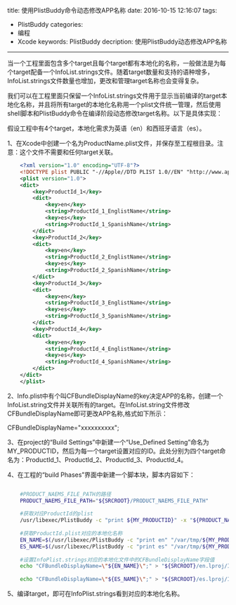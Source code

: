 title: 使用PlistBuddy命令动态修改APP名称
date: 2016-10-15 12:16:07
tags: 
- PlistBuddy
categories: 
- 编程
- Xcode
keywords: PlistBuddy
decription: 使用PlistBuddy动态修改APP名称

---

当一个工程里面包含多个target且每个target都有本地化的名称，一般做法是为每个target配备一个InfoList.strings文件。随着target数量和支持的语种增多，InfoList.strings文件数量也增加，更改和管理target名称也会变得复杂。

<!-- more -->

我们可以在工程里面只保留一个InfoList.strings文件用于显示当前编译的target本地化名称，并且将所有target的本地化名称用一个plist文件统一管理，然后使用shell脚本和PlistBuddy命令在编译阶段动态修改target名称。以下是具体实现：

假设工程中有4个target，本地化需求为英语（en）和西班牙语言（es）。

1、在Xcode中创建一个名为ProductName.plist文件，并保存至工程根目录。注意：这个文件不需要和任何target关联。

```xml
	<?xml version="1.0" encoding="UTF-8"?>
	<!DOCTYPE plist PUBLIC "-//Apple//DTD PLIST 1.0//EN" "http://www.apple.com/DTDs/PropertyList-1.0.dtd">
	<plist version="1.0">
	<dict>
		<key>ProductId_1</key>
		<dict>
			<key>en</key>
			<string>ProductId_1_EnglistName</string>
			<key>es</key>
			<string>ProductId_1_SpanishName</string>
		</dict>
		<key>ProductId_2</key>
		<dict>
			<key>en</key>
			<string>ProductId_2_EnglistName</string>
			<key>es</key>
			<string>ProductId_2_SpanishName</string>
		</dict>
		<key>ProductId_3</key>
		<dict>
			<key>en</key>
			<string>ProductId_3_EnglistName</string>
			<key>es</key>
			<string>ProductId_3_SpanishName</string>
		</dict>
		<key>ProductId_4</key>
		<dict>
			<key>en</key>
			<string>ProductId_4_EnglistName</string>
			<key>es</key>
			<string>ProductId_4_SpanishName</string>
		</dict>
	</dict>
	</plist>
```

2、Info.plist中有个叫CFBundleDisplayName的key决定APP的名称，创建一个InfoList.string文件并关联所有的target。在InfoList.string文件修改CFBundleDisplayName即可更改APP名称,格式如下所示：

CFBundleDisplayName="xxxxxxxxxx";

3、在project的“Build Settings”中新建一个“Use_Defined Setting”命名为MY_PRODUCTID，然后为每一个target设置对应的ID。此处分别为四个target命名为：ProductId_1、ProductId_2、ProductId_3、ProductId_4。

4、在工程的“build Phases”界面中新建一个脚本块，脚本内容如下：

```sh

	#PRODUCT_NAEMS_FILE_PATH的路径
	PRODUCT_NAEMS_FILE_PATH="${SRCROOT}/PRODUCT_NAEMS_FILE_PATH"
	
	#获取对应ProductId的plist
	/usr/libexec/PlistBuddy -c "print ${MY_PRODUCTID}" -x "${PRODUCT_NAEMS_FILE_PATH}" > "/var/tmp/${MY_PRODUCTID}.plist"
	
	#获取ProductId.plist对应的本地化名称
	EN_NAME=$(/usr/libexec/PlistBuddy -c "print en" "/var/tmp/${MY_PRODUCTID}.plist" )
	ES_NAME=$(/usr/libexec/PlistBuddy -c "print es" "/var/tmp/${MY_PRODUCTID}.plist" )
	
	#设置InfoPlist.strings对应的本地化文件中的CFBundleDisplayName字段值
	echo "CFBundleDisplayName=\"${EN_NAME}\";" > "${SRCROOT}/en.lproj/InfoPlist.strings"
	
	echo "CFBundleDisplayName=\"${ES_NAME}\";" > "${SRCROOT}/es.lproj/InfoPlist.strings"

```
5、编译target，即可在InfoPlist.strings看到对应的本地化名称。



